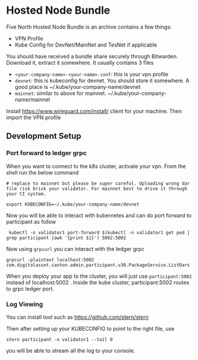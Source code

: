 # Hosted Node Bundle

Five North Hosted Node Bundle is an archive contains a few things:

- VPN Profile
- Kube Config for DevNet/MainNet and TesNet if applicable

You should have received a bundle share securely through Bitwarden. Download it, extract it somewhere. It usually contains 3 files

- `<your-company-name>-<your-name>.conf`: this is your vpn profile
- `devnet`: this is kubeconfig for devnet. You should store it somewhere. A good place is ~/.kube/your-company-name/devnet
- `mainnet`: similar to above for mainnet. ~/.kube/your-company-name/mainnet

Install https://www.wireguard.com/install/ client for your machine. Then import the VPN profile

## Development Setup

### Port forward to ledger grpc 

When you want to connect to the k8s cluster, activate your vpn. From the shell run the below command

```
# replace to mainnet but please be super careful. Uploading wrong dar file risk brisk your validator. For mainnet best to drive it through your CI system. 

export KUBECONFIG=~/.kube/your-company-name/devnet
```

Now you will be able to interact with kubernetes and can do port forward to participant as follow

```
 kubectl -n validator1 port-forward $(kubectl -n validator1 get pod | grep participant |awk '{print $1}') 5002:5002
```

Now using `grpcurl` you can interact with the ledger grpc 

```
grpcurl -plaintext localhost:5002 com.digitalasset.canton.admin.participant.v30.PackageService.ListDars
```

When you deploy your app to the cluster, you will just use `participant:5002` instead of  localhost:5002 . Inside the kube cluster, participant:5002 routes to grpc ledger port.

### Log Viewing

You can install tool such as https://github.com/stern/stern

Then after setting up your KUBECONFIG to point to the right file, use

```
stern participant -n validator1 --tail 0
```

you will be able to stream all the log to your console.
